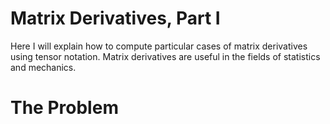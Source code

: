 # Matrix Derivatives, Part I
Here I will explain how to compute particular cases of matrix
derivatives using tensor notation. Matrix derivatives are useful
in the fields of statistics and mechanics.
# The Problem